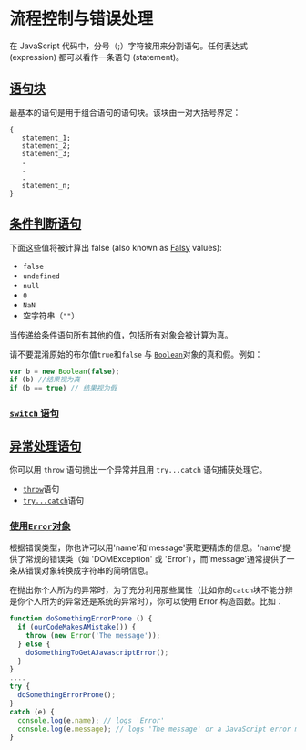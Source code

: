 # 流程控制与错误处理

在 JavaScript 代码中，分号（;）字符被用来分割语句。任何表达式 (expression) 都可以看作一条语句 (statement)。

## [语句块](https://developer.mozilla.org/zh-CN/docs/Web/JavaScript/Guide/Control_flow_and_error_handling#语句块)

最基本的语句是用于组合语句的语句块。该块由一对大括号界定：

```
{
   statement_1;
   statement_2;
   statement_3;
   .
   .
   .
   statement_n;
}
```

## [条件判断语句](https://developer.mozilla.org/zh-CN/docs/Web/JavaScript/Guide/Control_flow_and_error_handling#条件判断语句)

下面这些值将被计算出 false (also known as [Falsy](https://developer.mozilla.org/zh-CN/docs/Glossary/Falsy) values):

- `false`
- `undefined`
- `null`
- `0`
- `NaN`
- 空字符串（`""`）

当传递给条件语句所有其他的值，包括所有对象会被计算为真。

请不要混淆原始的布尔值`true`和`false` 与 [`Boolean`](https://developer.mozilla.org/zh-CN/docs/Web/JavaScript/Reference/Global_Objects/Boolean)对象的真和假。例如：

```javascript
var b = new Boolean(false);
if (b) //结果视为真
if (b == true) // 结果视为假
```

### [`switch` 语句](https://developer.mozilla.org/zh-CN/docs/Web/JavaScript/Guide/Control_flow_and_error_handling#switch_语句)

## [异常处理语句](https://developer.mozilla.org/zh-CN/docs/Web/JavaScript/Guide/Control_flow_and_error_handling#异常处理语句)

你可以用 `throw` 语句抛出一个异常并且用 `try...catch` 语句捕获处理它。

- [`throw`](https://developer.mozilla.org/zh-CN/docs/Web/JavaScript/Guide/Control_flow_and_error_handling#throw_statement)语句
- [`try...catch`](https://developer.mozilla.org/zh-CN/docs/Web/JavaScript/Guide/Control_flow_and_error_handling#try...catch_statement)语句

### [使用`Error`对象](https://developer.mozilla.org/zh-CN/docs/Web/JavaScript/Guide/Control_flow_and_error_handling#使用error对象)

根据错误类型，你也许可以用'name'和'message'获取更精炼的信息。'name'提供了常规的错误类（如 'DOMException' 或 'Error'），而'message'通常提供了一条从错误对象转换成字符串的简明信息。

在抛出你个人所为的异常时，为了充分利用那些属性（比如你的`catch`块不能分辨是你个人所为的异常还是系统的异常时），你可以使用 Error 构造函数。比如：

```javascript
function doSomethingErrorProne () {
  if (ourCodeMakesAMistake()) {
    throw (new Error('The message'));
  } else {
    doSomethingToGetAJavascriptError();
  }
}
....
try {
  doSomethingErrorProne();
}
catch (e) {
  console.log(e.name); // logs 'Error'
  console.log(e.message); // logs 'The message' or a JavaScript error message)
}
```